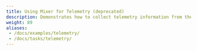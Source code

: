 ```yaml
---
title: Using Mixer for Telemetry (deprecated)
description: Demonstrates how to collect telemetry information from the mesh using Mixer.
weight: 89
aliases:
 - /docs/examples/telemetry/
 - /docs/tasks/telemetry/
---
```

